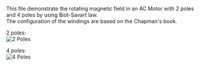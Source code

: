 This file demonstrate the rotating magnetic field in an AC Motor with 2 poles and 4 poles by using Biot-Savart law.  
The configuration of the windings are based on the Chapman's book.

2 poles:   
![2 Poles](https://github.com/auralius/ac_motor_rotating_magnetic_field/blob/master/2poles.gif)


4 poles:  
![4 Poles](https://github.com/auralius/ac_motor_rotating_magnetic_field/blob/master/4poles.gif)
